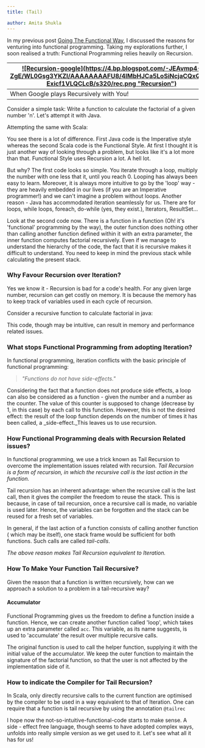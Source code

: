 ```yaml
---
title: (Tail)

author: Amita Shukla
---
```



In my previous post [Going The Functional Way](http://blog.amitashukla.in/2017/02/why-functional-programming.html), I discussed the reasons for venturing into functional programming. Taking my explorations further, I soon realised a truth: Functional Programming relies heavily on Recursion. 
 


| [![Recursion-google](https://4.bp.blogspot.com/-JEAvmp4-ZgE/WL0Gsg3YKZI/AAAAAAAAFU8/4IMbHJCa5LoSiNcjaCQxQwx-Exicf1VLQCLcB/s320/rec.png \"Recursion\")](https://4.bp.blogspot.com/-JEAvmp4-ZgE/WL0Gsg3YKZI/AAAAAAAAFU8/4IMbHJCa5LoSiNcjaCQxQwx-Exicf1VLQCLcB/s1600/rec.png) |
| ------------------------------------------------------------------------------------------------------------------------------------------------------------------------------------------------------------------------------------------------------------------------ |
| When Google plays Recursively with You! |

 
 
Consider a simple task: Write a function to calculate the factorial of a given number 'n'. 
Let's attempt it with Java. 
 
 
Attempting the same with Scala: 
 
 
You see there is a lot of difference. First Java code is the Imperative style whereas the second Scala code is the Functional Style. At first I thought it is just another way of looking through a problem, but looks like it's a lot more than that. Functional Style uses Recursion a lot. A hell lot. 
 
But why? 
The first code looks so simple. You iterate through a loop, multiply the number with one less that it, until you reach 0. Looping has always been easy to learn. Moreover, it is always more intuitive to go by the 'loop' way - they are heavily embedded in our lives (if you are an Imperative programmer!) and we can't imagine a problem without loops. 
Another reason - Java has accommodated iteration seamlessly for us. There are for loops, while loops, foreach, do-while (yes, they exist.), Iterators, ResultSet... 
 
Look at the second code now. There is a function in a function (Oh! it's 'functional' programming by the way), the outer function does nothing other than calling another function defined within it with an extra parameter, the inner function computes factorial recursively. Even if we manage to understand the hierarchy of the code, the fact that it is recursive makes it difficult to understand. You need to keep in mind the previous stack while calculating the present stack. 
 


### Why Favour Recursion over Iteration?

Yes we know it - Recursion is bad for a code's health. For any given large number, recursion can get costly on memory. It is because the memory has to keep track of variables used in each cycle of recursion.

Consider a recursive function to calculate factorial in java:

This code, though may be intuitive, can result in memory and performance related issues. 
 


### What stops Functional Programming from adopting Iteration?

In functional programming, iteration conflicts with the basic principle of functional programming: 


> _\"Functions do not have side-effects.\"_

Considering the fact that a function does not produce side effects, a loop can also be considered as a function - given the number and a number as the counter. The value of this counter is supposed to change (decrease by 1, in this case) by each call to this function. However, this is not the desired effect: the result of the loop function depends on the number of times it has been called, a _side-effect._This leaves us to use recursion. 
 


### How Functional Programming deals with Recursion Related issues?

In functional programming, we use a trick known as Tail Recursion to overcome the implementation issues related with recursion. 
_Tail Recursion is a form of recursion, in which the recursive call is the last action in the function._ 
 
Tail recursion has an inherent advantage: when the recursive call is the last call, then it gives the compiler the freedom to reuse the stack. This is because, in case of tail recursion, once a recursive call is made, no variable is used later. Hence, the variables can be forgotten and the stack can be reused for a fresh set of variables. 
 
In general, if the last action of a function consists of calling another function ( which may be itself), one stack frame would be sufficient for both functions. Such calls are called _tail-calls_. 
 
_The above reason makes Tail Recursion equivalent to Iteration._ 
 


### How To Make Your Function Tail Recursive?

Given the reason that a function is written recursively, how can we approach a solution to a problem in a tail-recursive way?

#### Accumulator

Functional Programming gives us the freedom to define a function inside a function. Hence, we can create another function called 'loop', which takes up an extra parameter called `acc`. This variable, as its name suggests, is used to 'accumulate' the result over multiple recursive calls. 
 


The original function is used to call the helper function, supplying it with the initial value of the accumulator. We keep the outer function to maintain the signature of the factorial function, so that the user is not affected by the implementation side of it. 
 


### How to indicate the Compiler for Tail Recursion?

In Scala, only directly recursive calls to the current function are optimised by the compiler to be used in a way equivalent to that of Iteration. One can require that a function is tail recursive by using the annotation `@tailrec`

 
I hope now the not-so-intuitive-functional-code starts to make sense. 
A side - effect free language, though seems to have adopted complex ways, unfolds into really simple version as we get used to it. Let's see what all it has for us!

